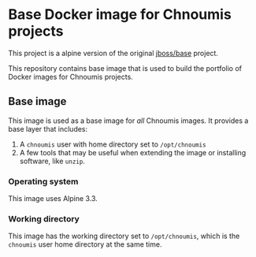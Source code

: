 # Base Docker image for Chnoumis projects

This project is a alpine version of the original <a class="btn btn-primary" href="https://github.com/JBoss-Dockerfiles/base">jboss/base</a> project.

This repository contains base image that is used to build the portfolio of Docker images for Chnoumis projects. 

## Base image

This image is used as a base image for *all* Chnoumis images. It provides a base layer that includes:

1. A `chnoumis` user with home directory set to `/opt/chnoumis`
2. A few tools that may be useful when extending the image or installing software, like `unzip`.

### Operating system

This image uses Alpine 3.3.

### Working directory

This image has the working directory set to `/opt/chnoumis`, which is the `chnoumis` user home directory at the same time.

